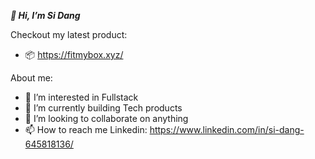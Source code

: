 ***👋 Hi, I’m Si Dang***

Checkout my latest product:
- 📦 https://fitmybox.xyz/

About me:
- 👀 I’m interested in Fullstack
- 🌱 I’m currently building Tech products
- 💞️ I’m looking to collaborate on anything
- 📫 How to reach me
  Linkedin: https://www.linkedin.com/in/si-dang-645818136/

<!---
quangsi28/quangsi28 is a ✨ special ✨ repository because its `README.md` (this file) appears on your GitHub profile.
You can click the Preview link to take a look at your changes.
--->
